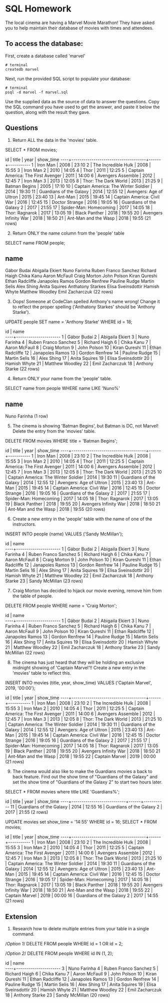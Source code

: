 # SQL Homework

The local cinema are having a Marvel Movie Marathon! They have asked you to help maintain their database of movies with times and attendees.

## To access the database:

First, create a database called 'marvel'

```
# terminal
createdb marvel
```

Next, run the provided SQL script to populate your database:

```
# terminal
psql -d marvel -f marvel.sql
```

Use the supplied data as the source of data to answer the questions. Copy the SQL command you have used to get the answer, and paste it below the question, along with the result they gave.

## Questions

1.  Return ALL the data in the 'movies' table.

SELECT * FROM movies;

id |                title                | year | show_time
----+-------------------------------------+------+-----------
 1 | Iron Man                            | 2008 | 23:10
 2 | The Incredible Hulk                 | 2008 | 15:55
 3 | Iron Man 2                          | 2010 | 14:05
 4 | Thor                                | 2011 | 12:25
 5 | Captain America: The First Avenger  | 2011 | 14:00
 6 | Avengers Assemble                   | 2012 | 12:45
 7 | Iron Man 3                          | 2013 | 12:05
 8 | Thor: The Dark World                | 2013 | 21:25
 9 | Batman Begins                       | 2005 | 17:10
10 | Captain America: The Winter Soldier | 2014 | 19:30
11 | Guardians of the Galaxy             | 2014 | 12:55
12 | Avengers: Age of Ultron             | 2015 | 23:40
13 | Ant-Man                             | 2015 | 19:45
14 | Captain America: Civil War          | 2016 | 12:45
15 | Doctor Strange                      | 2016 | 19:05
16 | Guardians of the Galaxy 2           | 2017 | 21:55
17 | Spider-Man: Homecoming              | 2017 | 14:05
18 | Thor: Ragnarok                      | 2017 | 13:05
19 | Black Panther                       | 2018 | 19:55
20 | Avengers Infinity War               | 2018 | 18:50
21 | Ant-Man and the Wasp                | 2018 | 19:55
(21 rows)


2.  Return ONLY the name column from the 'people' table

SELECT name FROM people;

name         
----------------------
Gábor Budai
Abigaila Ekiert
Nuno Farinha
Ruben Franco Sanchez
Richard Haigh
Chika Kanu
Aaron McFaull
Craig Morton
John Polson
Kiran Qureshi
Ethan Radcliffe
Janapoles Ramos
Gordon Renfrew
Pauline Rudge
Martin Selis
Alex Shing
Anita Squires
Anthatony Starkes
Elisa Sveinsdottir
Hamish Whyte
Matthew Woodley
Emil Zacharczuk
(22 rows)


3.  Oops! Someone at CodeClan spelled Anthony's name wrong! Change it to reflect the proper spelling ('Anthatony Starkes' should be 'Anthony Starke').

UPDATE people SET name = 'Anthony Starke' WHERE id = 18;

id |         name         
----+----------------------
 1 | Gábor Budai
 2 | Abigaila Ekiert
 3 | Nuno Farinha
 4 | Ruben Franco Sanchez
 5 | Richard Haigh
 6 | Chika Kanu
 7 | Aaron McFaull
 8 | Craig Morton
 9 | John Polson
10 | Kiran Qureshi
11 | Ethan Radcliffe
12 | Janapoles Ramos
13 | Gordon Renfrew
14 | Pauline Rudge
15 | Martin Selis
16 | Alex Shing
17 | Anita Squires
19 | Elisa Sveinsdottir
20 | Hamish Whyte
21 | Matthew Woodley
22 | Emil Zacharczuk
18 | Anthony Starke
(22 rows)


4.  Return ONLY your name from the 'people' table.

SELECT name from people WHERE name LIKE 'Nuno%'

name     
--------------
Nuno Farinha
(1 row)


5.  The cinema is showing 'Batman Begins', but Batman is DC, not Marvel! Delete the entry from the 'movies' table.

DELETE FROM movies WHERE title = 'Batman Begins';

id |                title                | year | show_time
----+-------------------------------------+------+-----------
 1 | Iron Man                            | 2008 | 23:10
 2 | The Incredible Hulk                 | 2008 | 15:55
 3 | Iron Man 2                          | 2010 | 14:05
 4 | Thor                                | 2011 | 12:25
 5 | Captain America: The First Avenger  | 2011 | 14:00
 6 | Avengers Assemble                   | 2012 | 12:45
 7 | Iron Man 3                          | 2013 | 12:05
 8 | Thor: The Dark World                | 2013 | 21:25
10 | Captain America: The Winter Soldier | 2014 | 19:30
11 | Guardians of the Galaxy             | 2014 | 12:55
12 | Avengers: Age of Ultron             | 2015 | 23:40
13 | Ant-Man                             | 2015 | 19:45
14 | Captain America: Civil War          | 2016 | 12:45
15 | Doctor Strange                      | 2016 | 19:05
16 | Guardians of the Galaxy 2           | 2017 | 21:55
17 | Spider-Man: Homecoming              | 2017 | 14:05
18 | Thor: Ragnarok                      | 2017 | 13:05
19 | Black Panther                       | 2018 | 19:55
20 | Avengers Infinity War               | 2018 | 18:50
21 | Ant-Man and the Wasp                | 2018 | 19:55
(20 rows)


6.  Create a new entry in the 'people' table with the name of one of the instructors.

INSERT INTO people (name) VALUES ('Sandy McMillan');

id |         name         
----+----------------------
 1 | Gábor Budai
 2 | Abigaila Ekiert
 3 | Nuno Farinha
 4 | Ruben Franco Sanchez
 5 | Richard Haigh
 6 | Chika Kanu
 7 | Aaron McFaull
 8 | Craig Morton
 9 | John Polson
10 | Kiran Qureshi
11 | Ethan Radcliffe
12 | Janapoles Ramos
13 | Gordon Renfrew
14 | Pauline Rudge
15 | Martin Selis
16 | Alex Shing
17 | Anita Squires
19 | Elisa Sveinsdottir
20 | Hamish Whyte
21 | Matthew Woodley
22 | Emil Zacharczuk
18 | Anthony Starke
23 | Sandy McMillan
(23 rows)


7.  Craig Morton has decided to hijack our movie evening, remove him from the table of people.

DELETE FROM people WHERE name = 'Craig Morton';

id |         name         
----+----------------------
  1 | Gábor Budai
  2 | Abigaila Ekiert
  3 | Nuno Farinha
  4 | Ruben Franco Sanchez
  5 | Richard Haigh
  6 | Chika Kanu
  7 | Aaron McFaull
  9 | John Polson
 10 | Kiran Qureshi
 11 | Ethan Radcliffe
 12 | Janapoles Ramos
 13 | Gordon Renfrew
 14 | Pauline Rudge
 15 | Martin Selis
 16 | Alex Shing
 17 | Anita Squires
 19 | Elisa Sveinsdottir
 20 | Hamish Whyte
 21 | Matthew Woodley
 22 | Emil Zacharczuk
 18 | Anthony Starke
 23 | Sandy McMillan
(22 rows)


8.  The cinema has just heard that they will be holding an exclusive midnight showing of 'Captain Marvel'!! Create a new entry in the 'movies' table to reflect this.

INSERT INTO movies (title, year, show_time) VALUES ('Captain Marvel', 2019, '00:00');

id |                title                | year | show_time
----+-------------------------------------+------+-----------
 1 | Iron Man                            | 2008 | 23:10
 2 | The Incredible Hulk                 | 2008 | 15:55
 3 | Iron Man 2                          | 2010 | 14:05
 4 | Thor                                | 2011 | 12:25
 5 | Captain America: The First Avenger  | 2011 | 14:00
 6 | Avengers Assemble                   | 2012 | 12:45
 7 | Iron Man 3                          | 2013 | 12:05
 8 | Thor: The Dark World                | 2013 | 21:25
10 | Captain America: The Winter Soldier | 2014 | 19:30
11 | Guardians of the Galaxy             | 2014 | 12:55
12 | Avengers: Age of Ultron             | 2015 | 23:40
13 | Ant-Man                             | 2015 | 19:45
14 | Captain America: Civil War          | 2016 | 12:45
15 | Doctor Strange                      | 2016 | 19:05
16 | Guardians of the Galaxy 2           | 2017 | 21:55
17 | Spider-Man: Homecoming              | 2017 | 14:05
18 | Thor: Ragnarok                      | 2017 | 13:05
19 | Black Panther                       | 2018 | 19:55
20 | Avengers Infinity War               | 2018 | 18:50
21 | Ant-Man and the Wasp                | 2018 | 19:55
22 | Captain Marvel                      | 2019 | 00:00
(21 rows)


9.  The cinema would also like to make the Guardians movies a back to back feature. Find out the show time of "Guardians of the Galaxy" and set the show time of "Guardians of the Galaxy 2" to start two hours later.

SELECT * FROM movies where title LIKE 'Guardians%';

id |           title           | year | show_time
----+---------------------------+------+-----------
11 | Guardians of the Galaxy   | 2014 | 12:55
16 | Guardians of the Galaxy 2 | 2017 | 21:55
(2 rows)

UPDATE movies set show_time = '14:55' WHERE id = 16;
SELECT * FROM movies;

id |                title                | year | show_time
----+-------------------------------------+------+-----------
 1 | Iron Man                            | 2008 | 23:10
 2 | The Incredible Hulk                 | 2008 | 15:55
 3 | Iron Man 2                          | 2010 | 14:05
 4 | Thor                                | 2011 | 12:25
 5 | Captain America: The First Avenger  | 2011 | 14:00
 6 | Avengers Assemble                   | 2012 | 12:45
 7 | Iron Man 3                          | 2013 | 12:05
 8 | Thor: The Dark World                | 2013 | 21:25
10 | Captain America: The Winter Soldier | 2014 | 19:30
11 | Guardians of the Galaxy             | 2014 | 12:55
12 | Avengers: Age of Ultron             | 2015 | 23:40
13 | Ant-Man                             | 2015 | 19:45
14 | Captain America: Civil War          | 2016 | 12:45
15 | Doctor Strange                      | 2016 | 19:05
17 | Spider-Man: Homecoming              | 2017 | 14:05
18 | Thor: Ragnarok                      | 2017 | 13:05
19 | Black Panther                       | 2018 | 19:55
20 | Avengers Infinity War               | 2018 | 18:50
21 | Ant-Man and the Wasp                | 2018 | 19:55
22 | Captain Marvel                      | 2019 | 00:00
16 | Guardians of the Galaxy 2           | 2017 | 14:55
(21 rows)


## Extension

1.  Research how to delete multiple entries from your table in a single command.

/*Option 1*/
DELETE FROM people WHERE id = 1 OR id = 2;

/*Option 2*/
DELETE FROM people WHERE id IN (1, 2);

id |         name         
----+----------------------
 3 | Nuno Farinha
 4 | Ruben Franco Sanchez
 5 | Richard Haigh
 6 | Chika Kanu
 7 | Aaron McFaull
 9 | John Polson
10 | Kiran Qureshi
11 | Ethan Radcliffe
12 | Janapoles Ramos
13 | Gordon Renfrew
14 | Pauline Rudge
15 | Martin Selis
16 | Alex Shing
17 | Anita Squires
19 | Elisa Sveinsdottir
20 | Hamish Whyte
21 | Matthew Woodley
22 | Emil Zacharczuk
18 | Anthony Starke
23 | Sandy McMillan
(20 rows)
